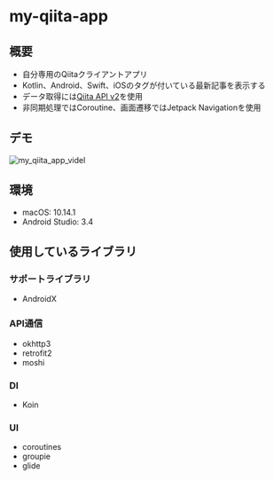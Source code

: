 # my-qiita-app

## 概要
* 自分専用のQiitaクライアントアプリ
* Kotlin、Android、Swift、iOSのタグが付いている最新記事を表示する
* データ取得には[Qiita API v2](https://qiita.com/api/v2/docs)を使用
* 非同期処理ではCoroutine、画面遷移ではJetpack Navigationを使用

## デモ
![my_qiita_app_videl](https://user-images.githubusercontent.com/12453846/58762446-0574cd80-858b-11e9-8500-3dbccb6674cc.gif)

## 環境
* macOS: 10.14.1
* Android Studio: 3.4

## 使用しているライブラリ
### サポートライブラリ
* AndroidX

### API通信
* okhttp3
* retrofit2
* moshi

### DI
* Koin

### UI
* coroutines
* groupie
* glide
